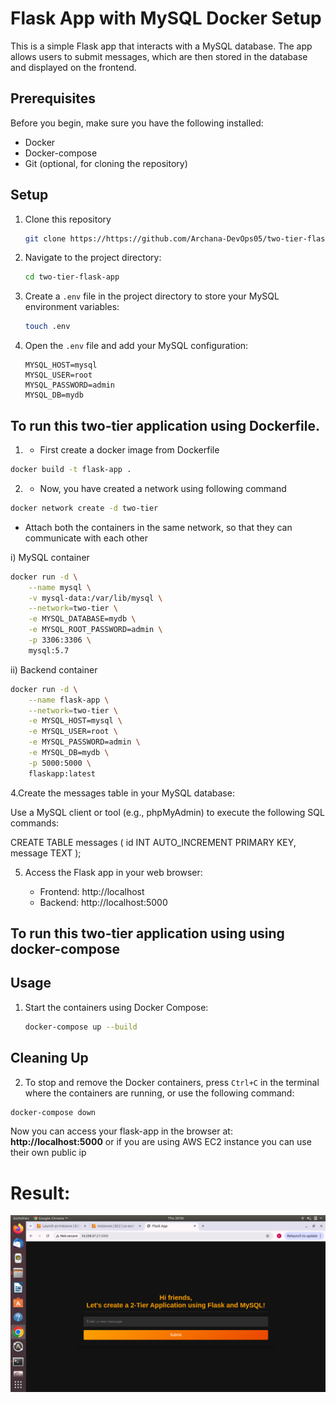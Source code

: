  
# Flask App with MySQL Docker Setup

This is a simple Flask app that interacts with a MySQL database. The app allows users to submit messages, which are then stored in the database and displayed on the frontend.

## Prerequisites

Before you begin, make sure you have the following installed:

- Docker
- Docker-compose
- Git (optional, for cloning the repository)
  
## Setup

1. Clone this repository 

   ```bash
   git clone https://https://github.com/Archana-DevOps05/two-tier-flask-app
   ```

2. Navigate to the project directory:

   ```bash
   cd two-tier-flask-app
   ```
   
3. Create a `.env` file in the project directory to store your MySQL environment variables:

   ```bash
   touch .env
   ```

4. Open the `.env` file and add your MySQL configuration:

   ```
   MYSQL_HOST=mysql
   MYSQL_USER=root
   MYSQL_PASSWORD=admin
   MYSQL_DB=mydb
   
## To run this two-tier application using  Dockerfile.

1. - First create a docker image from Dockerfile
```bash
docker build -t flask-app .
```

2. - Now, you have created a network using following command
```bash
docker network create -d two-tier
```

- Attach both the containers in the same network, so that they can communicate with each other

i) MySQL container 
```bash
docker run -d \
    --name mysql \
    -v mysql-data:/var/lib/mysql \
    --network=two-tier \
    -e MYSQL_DATABASE=mydb \
    -e MYSQL_ROOT_PASSWORD=admin \
    -p 3306:3306 \
    mysql:5.7

```
ii) Backend container
```bash
docker run -d \
    --name flask-app \
    --network=two-tier \
    -e MYSQL_HOST=mysql \
    -e MYSQL_USER=root \
    -e MYSQL_PASSWORD=admin \
    -e MYSQL_DB=mydb \
    -p 5000:5000 \
    flaskapp:latest

```

4.Create the messages table in your MySQL database:

Use a MySQL client or tool (e.g., phpMyAdmin) to execute the following SQL commands:

CREATE TABLE messages (
    id INT AUTO_INCREMENT PRIMARY KEY,
    message TEXT
);
   
5. Access the Flask app in your web browser:

   - Frontend: http://localhost
   - Backend: http://localhost:5000
   
## To run this two-tier application using  using docker-compose

## Usage

1. Start the containers using Docker Compose:

   ```bash
   docker-compose up --build


## Cleaning Up

2. To stop and remove the Docker containers, press `Ctrl+C` in the terminal where the containers are running, or use the following command:

```bash
docker-compose down
```


Now you can access your flask-app in the browser at:  
**http://localhost:5000** or  if you are using AWS EC2 instance you can use their own public ip

# Result:
![staticwebsite](image1.png)





